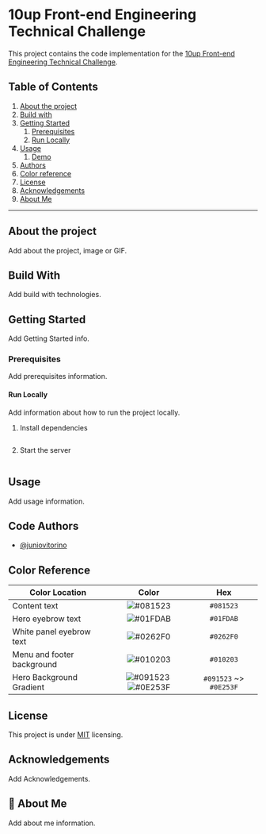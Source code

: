 # 10up Front-end Engineering Technical Challenge

This project contains the code implementation for the [10up Front-end Engineering Technical Challenge](challenge.md).

## Table of Contents

1. [About the project](#about-the-project)  
2. [Build with](#build-with)  
3. [Getting Started](#getting-started)  
    1. [Prerequisites](#prerequisites)  
    2. [Run Locally](#run-locally)  
5. [Usage](#usage)  
    1. [Demo](#demo)  
6. [Authors](#authors)  
7. [Color reference](#color-reference)  
8. [License](#license)  
9. [Acknowledgements](#acknowledgements)  
10. [About Me](#about-me)  

----

## About the project <a name="about-the-project"></a>

Add about the project, image or GIF.

## Build With <a name="build-with"></a>

Add build with technologies.

## Getting Started <a name="getting-started"></a>

Add Getting Started info.

### Prerequisites <a name="prerequisites"></a>

Add prerequisites information.

#### Run Locally <a name="run-locally"></a>
Add information about how to run the project locally.

1. Install dependencies

```bash
```

2. Start the server

```bash
```

## Usage <a name="usage"></a>

Add usage information.

## Code Authors <a name="authors"></a>
- [@juniovitorino](https://www.github.com/juniovitorino)

## Color Reference <a name="color-reference"></a>

| Color Location              | Color                                                                                                                  | Hex                    |
| --------------------------- | :--------------------------------------------------------------------------------------------------------------------: | :--------------------: |
| Content text                | ![#081523](https://via.placeholder.com/10/081523?text=+)                                                               | `#081523`              | 
| Hero eyebrow text           | ![#01FDAB](https://via.placeholder.com/10/01FDAB?text=+)                                                               | `#01FDAB`              |
| White panel eyebrow text    | ![#0262F0](https://via.placeholder.com/10/0262F0?text=+)                                                               | `#0262F0`              |
| Menu and footer background  | ![#010203](https://via.placeholder.com/10/010203?text=+)                                                               | `#010203`              |
| Hero Background Gradient    | ![#091523](https://via.placeholder.com/10/091523?text=+)&nbsp;![#0E253F](https://via.placeholder.com/10/0E253F?text=+) | `#091523` ~> `#0E253F` | 

## License <a name="license"></a>
This project is under [MIT](https://choosealicense.com/licenses/mit/) licensing.

## Acknowledgements <a name="acknowledgements"></a>

Add Acknowledgements.

## 🚀 About Me <a name="about-me"></a>

Add about me information.
